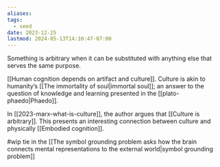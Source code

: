 ```yaml
---
aliases: 
tags:
  - seed
date: 2023-12-25
lastmod: 2024-05-13T14:10:47-07:00
---
```

Something is arbitrary when it can be substituted with anything else that serves the same purpose.

[[Human cognition depends on artifact and culture]]. Culture is akin to humanity’s [[The immortality of soul|immortal soul]]; an answer to the question of knowledge and learning presented in the [[plato-phaedo|Phaedo]]. 

In [[2023-marx-what-is-culture]], the author argues that [[Culture is arbitrary]]. This presents an interesting connection between culture and physically [[Embodied cognition]].

#wip tie in the [[The symbol grounding problem asks how the brain connects mental representations to the external world|symbol grounding problem]]